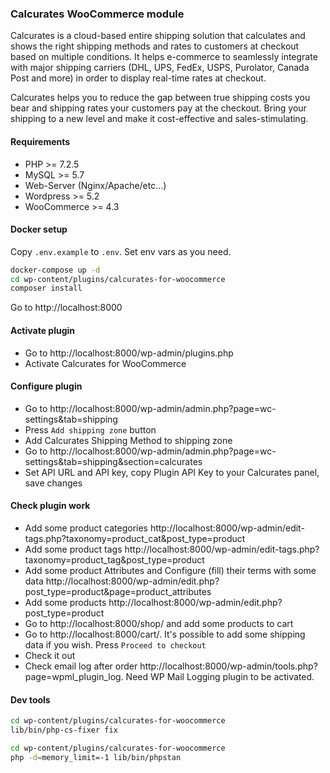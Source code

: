 ### Calcurates WooCommerce module

Calcurates is a cloud-based entire shipping solution that calculates and shows the right shipping methods and rates to customers at checkout based on multiple conditions. It helps e-commerce to seamlessly integrate with major shipping carriers (DHL, UPS, FedEx, USPS, Purolator, Canada Post and more) in order to display real-time rates at checkout.

Calcurates helps you to reduce the gap between true shipping costs you bear and shipping rates your customers pay at the checkout. Bring your shipping to a new level and make it cost-effective and sales-stimulating.


#### Requirements
- PHP >= 7.2.5
- MySQL >= 5.7
- Web-Server (Nginx/Apache/etc...)
- Wordpress >= 5.2
- WooCommerce >= 4.3

#### Docker setup
Copy `.env.example` to `.env`. Set env vars as you need.

```bash
docker-compose up -d
cd wp-content/plugins/calcurates-for-woocommerce
composer install
```
Go to http://localhost:8000

#### Activate plugin
- Go to http://localhost:8000/wp-admin/plugins.php
- Activate Calcurates for WooCommerce

#### Configure plugin
- Go to http://localhost:8000/wp-admin/admin.php?page=wc-settings&tab=shipping
- Press `Add shipping zone` button
- Add Calcurates Shipping Method to shipping zone
- Go to http://localhost:8000/wp-admin/admin.php?page=wc-settings&tab=shipping&section=calcurates
- Set API URL and API key, copy Plugin API Key to your Calcurates panel, save changes

#### Check plugin work
- Add some product categories http://localhost:8000/wp-admin/edit-tags.php?taxonomy=product_cat&post_type=product
- Add some product tags http://localhost:8000/wp-admin/edit-tags.php?taxonomy=product_tag&post_type=product
- Add some product Attributes and Configure (fill) their terms with some data http://localhost:8000/wp-admin/edit.php?post_type=product&page=product_attributes
- Add some products http://localhost:8000/wp-admin/edit.php?post_type=product
- Go to http://localhost:8000/shop/ and add some products to cart
- Go to http://localhost:8000/cart/. It's possible to add some shipping data if you wish. Press `Proceed to checkout`
- Check it out
- Check email log after order http://localhost:8000/wp-admin/tools.php?page=wpml_plugin_log. Need WP Mail Logging plugin to be activated.

#### Dev tools
```bash
cd wp-content/plugins/calcurates-for-woocommerce
lib/bin/php-cs-fixer fix
```
```bash
cd wp-content/plugins/calcurates-for-woocommerce
php -d=memory_limit=-1 lib/bin/phpstan
```
